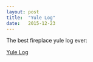 ```yaml
---
layout: post
title:  "Yule Log"
date:   2015-12-23
---
```


The best fireplace yule log ever:

<a href="{{ 'yule/' | prepend: site.baseurl }}">Yule Log</a>
